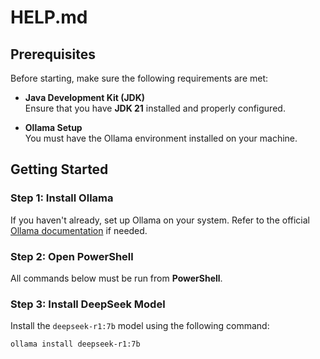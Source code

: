 # HELP.md

## Prerequisites

Before starting, make sure the following requirements are met:

- **Java Development Kit (JDK)**  
  Ensure that you have **JDK 21** installed and properly configured.

- **Ollama Setup**  
  You must have the Ollama environment installed on your machine.

## Getting Started

### Step 1: Install Ollama

If you haven't already, set up Ollama on your system. Refer to the official [Ollama documentation](https://ollama.com/) if needed.

### Step 2: Open PowerShell

All commands below must be run from **PowerShell**.

### Step 3: Install DeepSeek Model

Install the `deepseek-r1:7b` model using the following command:

```bash
ollama install deepseek-r1:7b
```